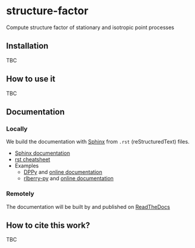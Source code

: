 # structure-factor

Compute structure factor of stationary and isotropic point processes

## Installation

TBC

## How to use it

TBC

## Documentation

### Locally

We build the documentation with [Sphinx](https://www.sphinx-doc.org/en/master/index.html) from `.rst` (reStructuredText) files.

* [Sphinx documentation](https://www.sphinx-doc.org/en/master/index.html)
* [rst cheatsheet](https://docs.typo3.org/m/typo3/docs-how-to-document/master/en-us/WritingReST/CheatSheet.html
)
* Examples
  + [DPPy](https://github.com/guilgautier/DPPy) and  [online documentation](https://dppy.readthedocs.io/en/latest/?badge=latest)
  + [rlberry-py](https://github.com/rlberry-py/rlberry) and [online documentation](https://rlberry.readthedocs.io/en/latest/?badge=latest)

### Remotely

The documentation will be built by and published on [ReadTheDocs](https://readthedocs.org/)

## How to cite this work?

TBC
